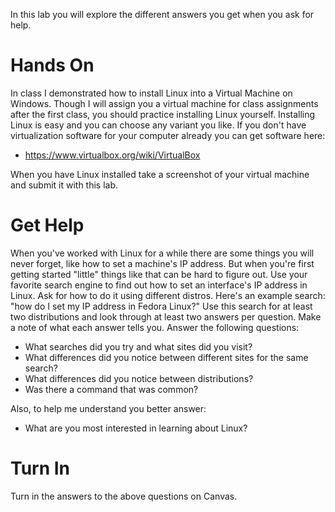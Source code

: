 In this lab you will explore the different answers you get when you ask for help.

# Hands On  

In class I demonstrated how to install Linux into a Virtual Machine on Windows. Though I will assign you a virtual machine for class assignments after the first class, you should practice installing Linux yourself. Installing Linux is easy and you can choose any variant you like. If you don't have virtualization software for your computer already you can get software here:

  * https://www.virtualbox.org/wiki/VirtualBox

When you have Linux installed take a screenshot of your virtual machine and submit it with this lab.  

# Get Help 

When you've worked with Linux for a while there are some things you will never forget, like how to set a machine's IP address. But when you're first getting started "little" things like that can be hard to figure out. Use your favorite search engine to find out how to set an interface's IP address in Linux. Ask for how to do it using different distros. Here's an example search:
 "how do I set my IP address in Fedora Linux?"
Use this search for at least two distributions and look through at least two answers per question. Make a note of what each answer tells you. Answer the following questions:
  - What searches did you try and what sites did you visit?
  - What differences did you notice between different sites for the same search?
  - What differences did you notice between distributions?
  - Was there a command that was common?

Also, to help me understand you better answer:
  - What are you most interested in learning about Linux?

# Turn In 

Turn in the answers to the above questions on Canvas.